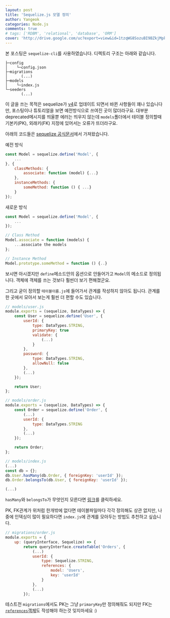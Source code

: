 ```yaml
---
layout: post
title: 'Sequelize.js 모델 정의'
author: Yangeok
categories: Node.js
comments: true
# tags: ['RDBM', 'relational', 'database', 'ORM']
cover: 'http://drive.google.com/uc?export=view&id=1tzqWG8SozuBI9BZkjMpkLxG-T84MbHt2'
---
```


본 포스팅은 `sequelize-cli`를 사용하였습니다. 디렉토리 구조는 아래와 같습니다.

```shell
├─config
│    └─config.json
├─migrations
│      (...)
├─models
│    └─index.js
└─seeders
       (...)
```

이 글을 쓰는 목적은 sequelize가 [v4](http://docs.sequelizejs.com/manual/tutorial/upgrade-to-v4.html)로 업데이트 되면서 바뀐 사항들이 꽤나 있습니다만, 포스팅이나 튜토리얼을 보면 예전방식으로 쓰여진 곳이 많더라구요. 대부분 deprecated메시지를 띄울뿐 에러는 띄우지 않는데 `models`폴더에서 테이블 정의할때 기본키(PK), 외래키(FK) 지정에 있어서는 오류가 뜨더라구요.

아래의 코드들은 [sequelize 공식문서](http://docs.sequelizejs.com/manual/tutorial/upgrade-to-v4.html#config-options)에서 가져왔습니다.

예전 방식

```javascript
const Model = sequelize.define('Model', {
    ...
}, {
    classMethods: {
        associate: function (model) {...}
    },
    instanceMethods: {
        someMethod: function () { ...}
    }
});
```

새로운 방식

```javascript
const Model = sequelize.define('Model', {
    ...
});

// Class Method
Model.associate = function (models) {
    ...associate the models
};

// Instance Method
Model.prototype.someMethod = function () {..}
```

보시면 아시겠지만 `define`메소드안의 옵션으로 안들어가고 `Model`의 메소드로 정의됩니다. 객체에 객체를 쓰는 것보다 훨씬더 보기 편해졌군요.

그리고 굳이 정의할 `테이블이름.js`에 들어가서 관계를 작성하지 않아도 됩니다. 관계를 한 곳에서 모아서 보는게 훨씬 더 편할 수도 있습니다.

```javascript
// models/user.js
module.exports = (sequelize, DataTypes) => {
    const User = sequelize.define('User', {
        userId: {
            type: DataTypes.STRING,
            primaryKey: true
            validate: {
                (...)
            }
        },
        password: {
            type: DataTypes.STRING,
            allowNull: false
        },
        (...)
    });

    return User;
};

// models/order.js
module.exports = (sequelize, DataTypes) => {
    const Order = sequelize.define('Order', {
        (...)
        userId: {
            type: DataTypes.STRING
        },
        (...)
    });

    return Order;
};

// models/index.js
(...)
const db = {};
db.User.hasMany(db.Order, { foreignKey: 'userId' });
db.Order.belongsTo(db.User, { foreignKey: 'userId' });

(...)
```

`hasMany`와 `belongsTo`가 무엇인지 모른다면 [링크](http://docs.sequelizejs.com/manual/tutorial/associations.html)를 클릭하세요.

PK, FK관계가 위처럼 한개밖에 없다면 테이블파일마다 각각 정의해도 상관 없지만, 나중에 인덱싱이 많이 필요하다면 `index.js`에 관계를 모아두는 방법도 추천하고 싶습니다.

```javascript
// migrations/order.js
module.exports = {
    up: (queryInterface, Sequelize) => {
        return queryInterface.createTable('Orders', {
            (...)
            userId: {
                type: Sequelize.STRING,
                references: {
                    model: 'Users',
                    key: 'userId'
                }
            },
            (...)
        });
```

테스트전 `migrations`에서도 PK는 그냥 `primaryKey`만 정의해줘도 되지만 FK는 [`references`객체]()도 작성해야 하는것 잊지마세요 :)
